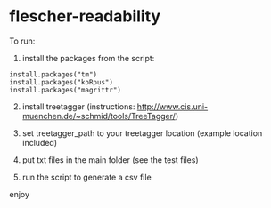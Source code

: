 # flescher-readability

To run:
1. install the packages from the script:
```install.packages("tidyverse")
install.packages("tm")
install.packages("koRpus")
install.packages("magrittr")
```

2. install treetagger (instructions: http://www.cis.uni-muenchen.de/~schmid/tools/TreeTagger/)

3. set treetagger_path to your treetagger location (example location included)

4. put txt files in the main folder (see the test files)

5. run the script to generate a csv file

enjoy
